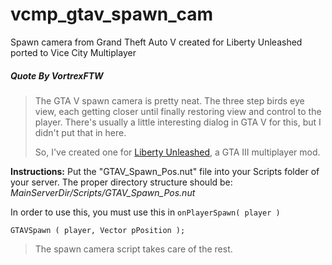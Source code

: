 # vcmp_gtav_spawn_cam
Spawn camera from Grand Theft Auto V created for Liberty Unleashed ported to Vice City Multiplayer

##### Quote By *VortrexFTW*
> The GTA V spawn camera is pretty neat. The three step birds eye view, each getting closer until finally restoring view and control to the player. There's usually a little interesting dialog in GTA V for this, but I didn't put that in here.
> 
> So, I've created one for [Liberty Unleashed](http://liberty-unleashed.co.uk/), a GTA III multiplayer mod.

**Instructions:**
Put the "GTAV_Spawn_Pos.nut" file into your Scripts folder of your server.
The proper directory structure should be: *MainServerDir/Scripts/GTAV_Spawn_Pos.nut*

In order to use this, you must use this in `onPlayerSpawn( player )`

`GTAVSpawn ( player, Vector pPosition );`

> The spawn camera script takes care of the rest.
